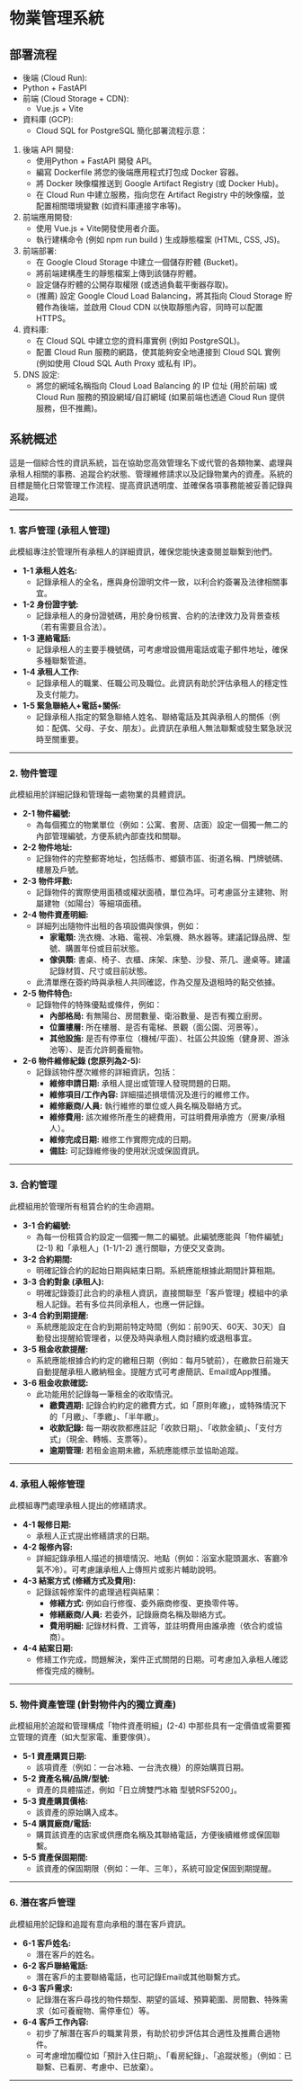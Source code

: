 # 物業管理系統

## 部署流程
 - 後端 (Cloud Run):
  - Python + FastAPI
- 前端 (Cloud Storage + CDN):
  - Vue.js + Vite
- 資料庫 (GCP):
  - Cloud SQL for PostgreSQL
簡化部署流程示意：

1. 後端 API 開發:
   - 使用Python + FastAPI 開發 API。
   - 編寫 Dockerfile 將您的後端應用程式打包成 Docker 容器。
   - 將 Docker 映像檔推送到 Google Artifact Registry (或 Docker Hub)。
   - 在 Cloud Run 中建立服務，指向您在 Artifact Registry 中的映像檔，並配置相關環境變數 (如資料庫連接字串等)。
2. 前端應用開發:
   - 使用 Vue.js + Vite開發使用者介面。
   - 執行建構命令 (例如 npm run build ) 生成靜態檔案 (HTML, CSS, JS)。
3. 前端部署:
   - 在 Google Cloud Storage 中建立一個儲存貯體 (Bucket)。
   - 將前端建構產生的靜態檔案上傳到該儲存貯體。
   - 設定儲存貯體的公開存取權限 (或透過負載平衡器存取)。
   - (推薦) 設定 Google Cloud Load Balancing，將其指向 Cloud Storage 貯體作為後端，並啟用 Cloud CDN 以快取靜態內容，同時可以配置 HTTPS。
4. 資料庫:
   - 在 Cloud SQL 中建立您的資料庫實例 (例如 PostgreSQL)。
   - 配置 Cloud Run 服務的網路，使其能夠安全地連接到 Cloud SQL 實例 (例如使用 Cloud SQL Auth Proxy 或私有 IP)。
5. DNS 設定:
   - 將您的網域名稱指向 Cloud Load Balancing 的 IP 位址 (用於前端) 或 Cloud Run 服務的預設網域/自訂網域 (如果前端也透過 Cloud Run 提供服務，但不推薦)。

## 系統概述
這是一個綜合性的資訊系統，旨在協助您高效管理名下或代管的各類物業、處理與承租人相關的事務、追蹤合約狀態、管理維修請求以及記錄物業內的資產。系統的目標是簡化日常管理工作流程、提高資訊透明度、並確保各項事務能被妥善記錄與追蹤。

---

### 1. 客戶管理 (承租人管理)

此模組專注於管理所有承租人的詳細資訊，確保您能快速查閱並聯繫到他們。

*   **1-1 承租人姓名:**
    *   記錄承租人的全名，應與身份證明文件一致，以利合約簽署及法律相關事宜。
*   **1-2 身份證字號:**
    *   記錄承租人的身份證號碼，用於身份核實、合約的法律效力及背景查核（若有需要且合法）。
*   **1-3 連絡電話:**
    *   記錄承租人的主要手機號碼，可考慮增設備用電話或電子郵件地址，確保多種聯繫管道。
*   **1-4 承租人工作:**
    *   記錄承租人的職業、任職公司及職位。此資訊有助於評估承租人的穩定性及支付能力。
*   **1-5 緊急聯絡人+電話+關係:**
    *   記錄承租人指定的緊急聯絡人姓名、聯絡電話及其與承租人的關係（例如：配偶、父母、子女、朋友）。此資訊在承租人無法聯繫或發生緊急狀況時至關重要。

---

### 2. 物件管理

此模組用於詳細記錄和管理每一處物業的具體資訊。

*   **2-1 物件編號:**
    *   為每個獨立的物業單位（例如：公寓、套房、店面）設定一個獨一無二的內部管理編號，方便系統內部查找和關聯。
*   **2-2 物件地址:**
    *   記錄物件的完整郵寄地址，包括縣市、鄉鎮市區、街道名稱、門牌號碼、樓層及戶號。
*   **2-3 物件坪數:**
    *   記錄物件的實際使用面積或權狀面積，單位為坪。可考慮區分主建物、附屬建物（如陽台）等細項面積。
*   **2-4 物件資產明細:**
    *   詳細列出隨物件出租的各項設備與傢俱，例如：
        *   **家電類:** 洗衣機、冰箱、電視、冷氣機、熱水器等。建議記錄品牌、型號、購置年份或目前狀態。
        *   **傢俱類:** 書桌、椅子、衣櫃、床架、床墊、沙發、茶几、邊桌等。建議記錄材質、尺寸或目前狀態。
    *   此清單應在簽約時與承租人共同確認，作為交屋及退租時的點交依據。
*   **2-5 物件特色:**
    *   記錄物件的特殊優點或條件，例如：
        *   **內部格局:** 有無陽台、房間數量、衛浴數量、是否有獨立廚房。
        *   **位置樓層:** 所在樓層、是否有電梯、景觀（面公園、河景等）。
        *   **其他設施:** 是否有停車位（機械/平面）、社區公共設施（健身房、游泳池等）、是否允許飼養寵物。
*   **2-6 物件維修紀錄 (您原列為2-5):**
    *   記錄該物件歷次維修的詳細資訊，包括：
        *   **維修申請日期:** 承租人提出或管理人發現問題的日期。
        *   **維修項目/工作內容:** 詳細描述損壞情況及進行的維修工作。
        *   **維修廠商/人員:** 執行維修的單位或人員名稱及聯絡方式。
        *   **維修費用:** 該次維修所產生的總費用，可註明費用承擔方（房東/承租人）。
        *   **維修完成日期:** 維修工作實際完成的日期。
        *   **備註:** 可記錄維修後的使用狀況或保固資訊。

---

### 3. 合約管理

此模組用於管理所有租賃合約的生命週期。

*   **3-1 合約編號:**
    *   為每一份租賃合約設定一個獨一無二的編號。此編號應能與「物件編號」(2-1) 和「承租人」(1-1/1-2) 進行關聯，方便交叉查詢。
*   **3-2 合約期間:**
    *   明確記錄合約的起始日期與結束日期。系統應能根據此期間計算租期。
*   **3-3 合約對象 (承租人):**
    *   明確記錄簽訂此合約的承租人資訊，直接關聯至「客戶管理」模組中的承租人記錄。若有多位共同承租人，也應一併記錄。
*   **3-4 合約到期提醒:**
    *   系統應能設定在合約到期前特定時間（例如：前90天、60天、30天）自動發出提醒給管理者，以便及時與承租人商討續約或退租事宜。
*   **3-5 租金收款提醒:**
    *   系統應能根據合約約定的繳租日期（例如：每月5號前），在繳款日前幾天自動提醒承租人繳納租金。提醒方式可考慮簡訊、Email或App推播。
*   **3-6 租金收款確認:**
    *   此功能用於記錄每一筆租金的收取情況。
        *   **繳費週期:** 記錄合約約定的繳費方式，如「原則年繳」，或特殊情況下的「月繳」、「季繳」、「半年繳」。
        *   **收款記錄:** 每一期收款都應註記「收款日期」、「收款金額」、「支付方式」（現金、轉帳、支票等）。
        *   **逾期管理:** 若租金逾期未繳，系統應能標示並協助追蹤。

---

### 4. 承租人報修管理

此模組專門處理承租人提出的修繕請求。

*   **4-1 報修日期:**
    *   承租人正式提出修繕請求的日期。
*   **4-2 報修內容:**
    *   詳細記錄承租人描述的損壞情況、地點（例如：浴室水龍頭漏水、客廳冷氣不冷）。可考慮讓承租人上傳照片或影片輔助說明。
*   **4-3 結案方式 (修繕方式及費用):**
    *   記錄該報修案件的處理過程與結果：
        *   **修繕方式:** 例如自行修復、委外廠商修復、更換零件等。
        *   **修繕廠商/人員:** 若委外，記錄廠商名稱及聯絡方式。
        *   **費用明細:** 記錄材料費、工資等，並註明費用由誰承擔（依合約或協商）。
*   **4-4 結案日期:**
    *   修繕工作完成，問題解決，案件正式關閉的日期。可考慮加入承租人確認修復完成的機制。

---

### 5. 物件資產管理 (針對物件內的獨立資產)

此模組用於追蹤和管理構成「物件資產明細」(2-4) 中那些具有一定價值或需要獨立管理的資產（如大型家電、重要傢俱）。

*   **5-1 資產購買日期:**
    *   該項資產（例如：一台冰箱、一台洗衣機）的原始購買日期。
*   **5-2 資產名稱/品牌/型號:**
    *   資產的具體描述，例如「日立牌雙門冰箱 型號RSF5200」。
*   **5-3 資產購買價格:**
    *   該資產的原始購入成本。
*   **5-4 購買廠商/電話:**
    *   購買該資產的店家或供應商名稱及其聯絡電話，方便後續維修或保固聯繫。
*   **5-5 資產保固期間:**
    *   該資產的保固期限（例如：一年、三年），系統可設定保固到期提醒。

---

### 6. 潛在客戶管理

此模組用於記錄和追蹤有意向承租的潛在客戶資訊。

*   **6-1 客戶姓名:**
    *   潛在客戶的姓名。
*   **6-2 客戶聯絡電話:**
    *   潛在客戶的主要聯絡電話，也可記錄Email或其他聯繫方式。
*   **6-3 客戶需求:**
    *   記錄潛在客戶尋找的物件類型、期望的區域、預算範圍、房間數、特殊需求（如可養寵物、需停車位）等。
*   **6-4 客戶工作內容:**
    *   初步了解潛在客戶的職業背景，有助於初步評估其合適性及推薦合適物件。
    *   可考慮增加欄位如「預計入住日期」、「看房紀錄」、「追蹤狀態」（例如：已聯繫、已看房、考慮中、已放棄）。

---
